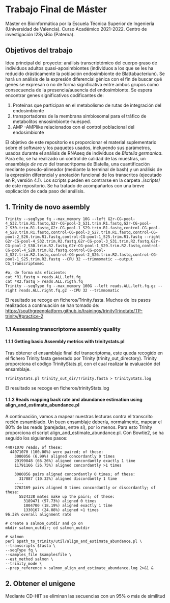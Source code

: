 # **Trabajo Final de Máster**

Máster en Bioinformática por la Escuela Técnica Superior de Ingeniería (Universidad de Valencia). Curso Académico 2021-2022. 
Centro de investigación I2SysBio (Paterna).
                                                                                            

## Objetivos del trabajo

Idea principal del proyecto: análisis transcriptómico del cuerpo graso de individuos adultos quasi-aposimbiontes (individuos a los que se les ha reducido drásticamente la población endosimbionte de  Blattabacterium). Se hará un análisis de la expresión diferencial génica con el fin de buscar qué genes se expresan o no de forma significativa entre ambos grupos como consecuencia de la presencia/ausencia del endosimbionte. Se espera encontrar genes significativos codificantes de:  
1. Proteínas que participan en el metabolismo de rutas de integración del endosimbionte    
2. transportadores de la membrana simbiosomal para el tráfico de metabolitos ensosimbionte-huésped.  
3. AMP -AMPlike relacionados con el control poblacional del endosimbionte  

El objetivo de este repositorio es proporcionar el material suplementario sobre el software y los paquetes usados, incluyendo sus parámetros, usados durante el análisis de RNAseq de individuos de *Blatella germanica*. 
Para ello, se ha realizado un control de calidad de las muestras, un ensamblaje *de novo* del transcritpoma de Blatella, una cuantificación mediante pseudo-alineador (mediante la terminal de bash) y un análisis de la expresión diferencial y anotación funcional de los transcritos (ejecutado en R, versión 4.1). Los scripts pueden en contrarse en la carpeta ./scripts/ de este repositorio. Se ha tratado de acompañarlos con una breve explicación de cada paso del análisis. 

## 1. Trinity de novo asembly
```
Trinity --seqType fq --max_memory 10G --left G2r-CG-pool-4_S32.trim.R1.fastq,G2r-CG-pool-3_S31.trim.R1.fastq,G2r-CG-pool-2_S30.trim.R1.fastq,G2r-CG-pool-1_S29.trim.R1.fastq,control-CG-pool-4_S28.trim.R1.fastq,control-CG-pool-3_S27.trim.R1.fastq,control-CG-pool-2_S26.trim.R1.fastq,control-CG-pool-1_S25.trim.R1.fastq --right G2r-CG-pool-4_S32.trim.R2.fastq,G2r-CG-pool-3_S31.trim.R2.fastq,G2r-CG-pool-2_S30.trim.R2.fastq,G2r-CG-pool-1_S29.trim.R2.fastq,control-CG-pool-4_S28.trim.R2.fastq,control-CG-pool-3_S27.trim.R2.fastq,control-CG-pool-2_S26.trim.R2.fastq,control-CG-pool-1_S25.trim.R2.fastq --CPU 32 --trimmomatic --output CG_transcriptome1

#o, de forma más eficiente:
cat *R1.fastq > reads.ALL.left.fq
cat *R2.fastq > reads.ALL.rigth.fq
Trinity --seqType fq --max_memory 100G --left reads.ALL.left.fq.gz --right reads.ALL.right.fq.gz --CPU 32 --trimmomatic
```
El resultado se recoge en ficheros/Trinity.fasta. 
Muchos de los pasos realizados a continuación se han tomado de: https://southgreenplatform.github.io/trainings/trinityTrinotate/TP-trinity/#practice-2 

### 1.1 Assessing transcriptome assembly quality
#### 1.1.1 Getting basic Assembly metrics with trinitystats.pl
Tras obtener el ensamblaje final del transcriptoma, este queda recogido en el fichero Trinity.fasta generado por Trinity (trinity_out_directory). Trinity proporciona el código TrinityStats.pl, con el cual realizar la evaluación del ensamblaje. 
````
TrinityStats.pl trinity_out_dir/Trinity.fasta > trinityStats.log
````
El resultado se recoge en ficheros/trinityStats.log

#### 1.1.2 Reads mapping back rate and abundance estimation using align_and_estimate_abundance.pl
A continuación, vamos a mapear nuestras lecturas contra el transcrito recién esnamblado. Un buen ensamblaje debería, normalmente, mapear el 80% de las reads (parejadas, entre sí), por lo menos. Para esto Trinity proporciona el script align_and_estimate_abundance.pl. Con Bowtie2, se ha seguido los siguientes pasos:

````
44071070 reads; of these:
  44071070 (100.00%) were paired; of these:
    3080056 (6.99%) aligned concordantly 0 times
    29199848 (66.26%) aligned concordantly exactly 1 time
    11791166 (26.75%) aligned concordantly >1 times
    ----
    3080056 pairs aligned concordantly 0 times; of these:
      317887 (10.32%) aligned discordantly 1 time
    ----
    2762169 pairs aligned 0 times concordantly or discordantly; of these:
      5524338 mates make up the pairs; of these:
        3189471 (57.73%) aligned 0 times
        1004700 (18.19%) aligned exactly 1 time
        1330167 (24.08%) aligned >1 times
96.38% overall alignment rate

````

````
# create a salmon_outdir and go on
mkdir salmon_outdir; cd salmon_outdir

# salmon
perl $path_to_trinity/util/align_and_estimate_abundance.pl \
--transcripts $fasta \
--seqType fq \
--samples_file $samplesfile \
--est_method salmon \
--trinity_mode \
--prep_reference > salmon_align_and_estimate_abundance.log 2>&1 &
````
## 2. Obtener el unigene
Mediante CD-HIT se eliminan las secuencias con un 95% o más de similitud


